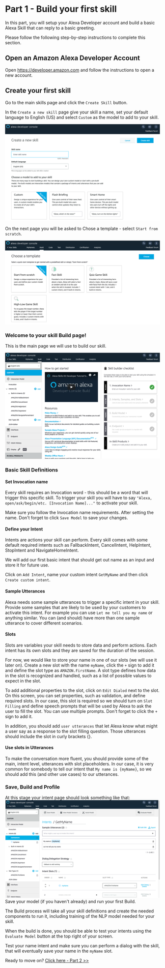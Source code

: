 # Part 1 - Build your first skill
In this part, you will setup your Alexa Developer account and build a basic Alexa Skill that can reply to a basic greeting.

Please follow the following step-by-step instructions to complete this section.

## Open an Amazon Alexa Developer Account
Open https://developer.amazon.com and follow the instructions to open a new account.

## Create your first skill
Go to the main skills page and click the ```Create Skill``` button.

In the ```Create a new skill``` page give your skill a name, set your default language to English (US) and select ```Custom``` as the model to add to your skill.

![Create New Skill](screenshots/Screen1.png)

On the next page you will be asked to Chose a template - select ```Start from scratch```.

![Choose Template](screenshots/Screen2.png)

### Welcome to your skill Build page!
This is the main page we will use to build our skill.

![Skill Editor](screenshots/Screen3.png)

### Basic Skill Definitions
#### Set Invocation name
Every skill requires an Invocation word - this should be a word that will trigger this specific skill. To trigger your skill you will have to say ```"Alexa, open/ask/begin/etc. [Invocation Name]..."``` to activate your skill.

Make sure you follow the Invocation name requirements.
After setting the name. Don't forget to click ```Save Model``` to save your changes.

#### Define your Intent
Intents are actions your skill can perform. Every skill comes with some default required intents such as FallbackIntent, CancelIntent, HelpIntent, StopIntent and NavigateHomeIntent.

We will add our first basic intent that should get out name as an input and store it for future use.

Click on ```Add Intent```, name your custom intent ```GetMyName``` and then click ```Create custom intent```.

#### Sample Utterances
Alexa needs some sample utterances to trigger a specific intent in your skill. Provide some samples that are likely to be used by your customers to activate this intent. For example you can use ```Let me tell you my name``` or anything similar. You can (and should) have more than one sample utterance to cover different scenarios.

#### Slots
Slots are variables your skill needs to store data and perform actions. Each intent has its own slots and they are saved for the duration of the session.

For now, we would like to store your name in one of our slots (we will use it later on). Create a new slot with the name ```myName```, click the ```+``` sign to add it and define the slot type as ```AMAZON.FirstName```. A slot type defines how data in the slot is recognized and handled, such as a list of possible values to expect in the slot.

To add additional properties to the slot, click on ```Edit Dialod``` next to the slot. On this screen, you can set properties, such as validation, and define required slots. In our case, this slot is required so we should turn on ```Slot Filling``` and define speech prompts that will be used by Alexa to ask the user to fill the slot. You can use multiple prompts. Don't forget to click the ```+``` sign to add it.

In addition, you should add ```user utterances``` that let Alexa know what might a user say as a response to the slot filling question. Those utterances should include the slot in curly brackets {}.

#### Use slots in Utterances
To make the conversation more fluent, you should provide some of the main, intent level, utterances with slot placeholders. In our case, it is very common for somebody to tell our intent that ```My name is {myName}```, so we should add this (and other use cases) to our utterances.

### Save, Build and Profile
At this stage your intent page should look something like that:
![Intent Editor](screenshots/Screen4.png)
Save your model (if you haven't already) and run your first Build.

The Build process will take all your skill definitions and create the needed components to run it, including training of the NLP model needed for your skill.

When the build is done, you should be able to test your intents using the ```Evaluate Model``` button at the top right of your screen.

Test your name intent and make sure you can perform a dialog with the skill, that will eventually save your name in the ```myName``` slot.

Ready to move on? [Click here - Part 2 >>](SMSDictationSkill.md)
